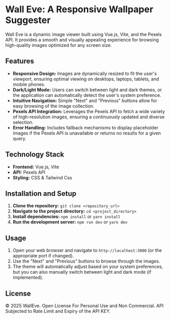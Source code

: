 # Wall Eve: A Responsive Wallpaper Suggester

Wall Eve is a dynamic image viewer built using Vue.js, Vite, and the Pexels API.  It provides a smooth and visually appealing experience for browsing high-quality images optimized for any screen size.

## Features

* **Responsive Design:** Images are dynamically resized to fit the user's viewport, ensuring optimal viewing on desktops, laptops, tablets, and mobile phones.
* **Dark/Light Mode:** Users can switch between light and dark themes, or the application can automatically detect the user's system preference.
* **Intuitive Navigation:** Simple "Next" and "Previous" buttons allow for easy browsing of the image collection.
* **Pexels API Integration:**  Leverages the Pexels API to fetch a wide variety of high-resolution images, ensuring a continuously updated and diverse selection.
* **Error Handling:** Includes fallback mechanisms to display placeholder images if the Pexels API is unavailable or returns no results for a given query.

## Technology Stack

* **Frontend:** Vue.js, Vite
* **API:** Pexels API
* **Styling:** CSS & Tailwind Css


## Installation and Setup

1. **Clone the repository:**  `git clone <repository_url>`
2. **Navigate to the project directory:** `cd <project_directory>`
3. **Install dependencies:**  `npm install` or `yarn install`
4. **Run the development server:** `npm run dev` or `yarn dev`

## Usage

1. Open your web browser and navigate to `http://localhost:3000` (or the appropriate port if changed).
2. Use the "Next" and "Previous" buttons to browse through the images.
3. The theme will automatically adjust based on your system preferences, but you can also manually switch between light and dark mode (if implemented).



## License

© 2025 WallEve. Open License For Personal Use and Non Commercial. API Subjected to Rate Limit and Expiry of the API KEY.

